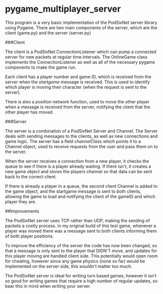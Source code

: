 # pygame_multiplayer_server

This program is a very basic implementation of the PodSixNet server library using Pygame. There are two main components of the server, which are the client (game.py) and the server (server.py)

###Client

The client is a PodSixNet ConnectionListener which can pump a connected server for new packets at regular time intervals. The OnlineGame class implements the ConnectionListener as well as all of the necessary pygame components to make the game run.

Each client has a player number and game ID, which is received from the server when the *startgame* message is received. This is used to identify which player is moving their character (when the request is sent to the server).

There is also a *position* network function, used to move the other player when a message is received from the server, notifying the client that the other player has moved.

###Server

The server is a combination of a PodSixNet Server and Channel. The Server deals with sending messages to the clients, as well as new connections and game logic. The server has a field *channelClass* which points it to a Channel object, used to receive requests from the user and pass them on to the server.

When the server receives a connection from a new player, it checks the queue to see if there is a player already waiting. If there isn't, it creates a new game object and stores the players channel so that data can be sent back to the correct client.

If there is already a player in a queue, the second client Channel is added to the game object, and the startgame message is sent to both clients, allowing the game to load and notifying the client of the gameID and which player they are.

##Improvements

The PodSixNet server uses TCP rather than UDP, making the sending of packets a costly process. In my original build of this test game, whenever a player was moved there was a message sent to both clients informing them of both player positions.

To improve the efficiency of the server the code has now been changed, so that a message is only sent to the player that DIDN'T move, and updates for this player moving are handled client side. This potentially would open room for cheating, however since any game physics (none so far) would be implemented on the server side, this wouldn't matter too much.

The PodSixNet server is ideal for writing turn based games, however it isn't so good for writing games that require a high number of regular updates, so bear this in mind when writing your server.
